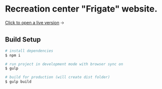 # Recreation center "Frigate" website.
[Click to open a live version](https://marscoding.vercel.app/project-7/index.html) 🡢

## Build Setup

```bash
# install dependencies
$ npm i

# run project in development mode with browser sync on
$ gulp

# build for production (will create dist folder)
$ gulp build
